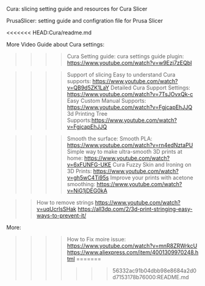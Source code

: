 Cura:
slicing setting guide and resources for Cura Slicer

PrusaSlicer:
setting guide and configration file for Prusa Slicer

<<<<<<< HEAD:Cura/readme.md






More Video Guide about Cura settings:
>>>>Cura Setting guide:
cura settings guide plugin: https://www.youtube.com/watch?v=w9Ezj7zEQbI

>>>>Support of slicing
Easy to understand Cura supports: https://www.youtube.com/watch?v=QB9d5ZK1LaY
Detailed Cura Support Settings: https://www.youtube.com/watch?v=7TsJOvxQk-c
Easy Custom Manual Supports: https://www.youtube.com/watch?v=FgjcapEhJJQ
3d Printing Tree Supports:https://www.youtube.com/watch?v=FgjcapEhJJQ

>>>>Smooth the surface:
Smooth PLA: https://www.youtube.com/watch?v=rn4edNztaPU
Simple way to make ultra-smooth 3D prints at home: https://www.youtube.com/watch?v=6xFUNFG-UKE
Cura Fuzzy Skin and Ironing on 3D Prints: https://www.youtube.com/watch?v=gh5wC4Ti95s
Improve your prints with acetone smoothing: https://www.youtube.com/watch?v=NiG1jDEG0kA

>>How to remove strings
https://www.youtube.com/watch?v=uqUcrIsSHak
https://all3dp.com/2/3d-print-stringing-easy-ways-to-prevent-it/

More:
>>>>How to Fix moire issue:
https://www.youtube.com/watch?v=mnR8ZRWrkcU
https://www.aliexpress.com/item/4001309970248.html
=======
>>>>>>> 56332ac91b04dbb98e8684a2d0d7153178b76000:README.md
